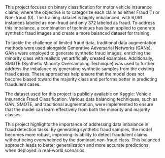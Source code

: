 This project focuses on binary classification for motor vehicle insurance claims, where the objective is to categorize each claim as either Fraud (1) or Non-fraud (0). The training dataset is highly imbalanced, with 6,091 instances labeled as non-fraud and only 372 labeled as fraud. To address this imbalance, a combination of techniques has been applied to generate synthetic fraud images and create a more balanced dataset for training.

To tackle the challenge of limited fraud data, traditional data augmentation methods were used alongside Generative Adversarial Networks (GANs). GANs were employed to generate synthetic fraud images, enriching the minority class with realistic yet artificially created examples. Additionally, SMOTE (Synthetic Minority Oversampling Technique) was used to further address the imbalance by generating synthetic samples from the existing fraud cases. These approaches help ensure that the model does not become biased toward the majority class and performs better in predicting fraudulent cases.

The dataset used for this project is publicly available on Kaggle: Vehicle Insurance Fraud Classification. Various data balancing techniques, such as GAN, SMOTE, and traditional augmentation, were implemented to ensure that the model can learn effectively from both the minority and majority classes.

This project highlights the importance of addressing data imbalance in fraud detection tasks. By generating synthetic fraud samples, the model becomes more robust, improving its ability to detect fraudulent claims without being overwhelmed by the dominant non-fraud class. This balanced approach leads to better generalization and more accurate predictions when deployed in real-world scenarios.
